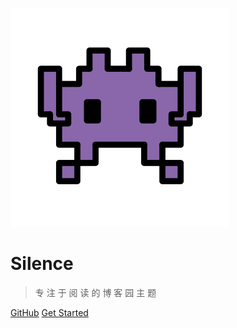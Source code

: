 ![logo](_media/icon.svg)

# Silence

> 专 注 于 阅 读 的 博 客 园 主 题

[GitHub](https://github.com/esofar/cnblogs-theme-silence/)
[Get Started](#cnblogs-theme-silence)